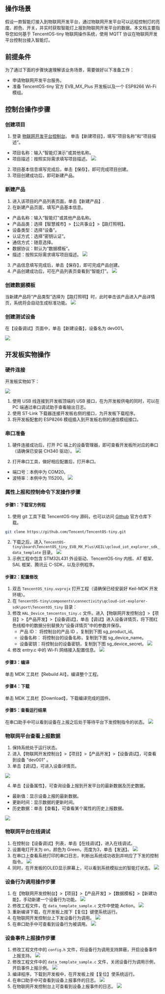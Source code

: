## 操作场景

假设一款智能灯接入到物联网开发平台，通过物联网开发平台可以远程控制灯的亮度、颜色、开关，并实时获取智能灯上报到物联网开发平台的数据。本文档主要指导您如何基于 TencentOS-tiny 物联网操作系统，使用 MQTT 协议在物联网开发平台控制台接入智能灯。

## 前提条件

为了通过下面的步骤快速理解该业务场景，需要做好以下准备工作：
- 申请物联网开发平台服务。
- 准备 TencentOS-tiny 官方 EVB_MX_Plus 开发板以及一个 ESP8266 Wi-Fi 模组。

## 控制台操作步骤

### 创建项目

1. 登录 [物联网开发平台控制台](https://cloud.tencent.com/login?s_url=https%3A%2F%2Fconsole.cloud.tencent.com%2Fiotexplorer)。 单击【新建项目】，填写“项目名称”和“项目描述”。
 - 项目名称：输入“智能灯演示”或其他名称。
 - 项目描述：按照实际需求填写项目描述。
![](https://main.qcloudimg.com/raw/a696eca1c331421602e5d099c985d252.jpg)
2. 项目基本信息填写完成后，单击【保存】，即可完成项目创建。
3. 项目创建成功后，即可新建产品。

### 新建产品

1. 进入该项目的产品列表页面，单击【新建产品】.
2. 在新建产品页面，填写产品基本信息。
  - 产品名称：输入“智能灯”或其他产品名称。
  - 产品品类：选择【智慧城市】>【公共事业】>【路灯照明】。
  - 设备类型：选择“设备”。
  - 认证方式：选择“密钥认证”。
  - 通信方式：随意选择。
  - 数据协议：默认为“数据模板”。
  - 描述：按照实际需求填写项目描述。
![](https://main.qcloudimg.com/raw/5632337cf6b43546f83d4cf9a92a18dd.png)
3. 产品信息填写完成后，单击【保存】，即可完成产品创建。
4. 产品创建成功后，可在产品列表页查看到“智能灯”。
![](https://main.qcloudimg.com/raw/cea75c03773aed81f9061da302e9fb3d.png)

### 创建数据模板

当新建产品将“产品类型”选择为【路灯照明】时，此时单击该产品进入产品详情页，系统将会自动生成标准功能。
![](https://main.qcloudimg.com/raw/f78bde95fd38ce6b7e27c65a81742dea.png)

### 创建测试设备

在【设备调试】页面中，单击【新建设备】，设备名为 dev001。

![](https://main.qcloudimg.com/raw/4f7f39df544ce19cf38126ddd79a49b3.png)

## 开发板实物操作

### 硬件连接

开发板实物如下：

![](https://main.qcloudimg.com/raw/4f47e4d3ba910e4528c9738c0ed65010.png)

1. 使用 USB 线连接到开发板顶端的 USB 接口，在为开发板供电的同时，可以在 PC 端通过串口调试助手查看输出日志。
2. 使用 ST-Link 下载器连接开发板右侧的接口，为开发板下载程序。
3. 将开发板配套的 ESP8266 模组插入到开发板右侧的通信模组接口。

### 串口准备
1. 硬件连接成功后，打开 PC 端上的设备管理器，即可查看开发板所对应的串口（请确保已安装 CH340 驱动）。
![](https://main.qcloudimg.com/raw/5c44a520e8d0bc22d0e9849d8bcf3868.png)

2. 打开串口工具，做好相应配置后，打开串口。
  - 端口号：本例中为 COM20。
  - 波特率：本例中为 115200。
![](https://main.qcloudimg.com/raw/320e72b7721bf000829bc1e65cc75236.png)

### 属性上报和控制命令下发操作步骤

#### 步骤1：下载官方例程

1. 使用 git 工具下载 TencentOS-tiny 源码，也可以访问 [Github](https://github.com/Tencent/TencentOS-tiny) 官方仓库下载。
```bash
git clone https://github.com/Tencent/TencentOS-tiny.git
```
2. 下载之后，进入 `TencentOS-tiny\board\TencentOS_tiny_EVB_MX_Plus\KEIL\qcloud_iot_explorer_sdk_data_template` 目录。
![](https://main.qcloudimg.com/raw/5233e111b7caa55d9f1b87ad63de5089.png)
3. 示例工程中包含 STM32L431 外设驱动、TencentOS-tiny 内核、AT 框架、SAL 框架、腾讯云 C-SDK，以及示例程序。

#### 步骤2：配置修改

1. 双击 `TencentOS_tiny.uvprojx` 打开工程（请确保已经安装好 Keil-MDK 开发环境）。
2. 在 `TencentOS-tiny\components\connectivity\qcloud-iot-explorer-sdk\port\TencentOS_tiny` 目录：
 1. 修改 `HAL_Device_tencentos_tiny.c` 文件。进入【物联网开发控制台】>【项目】>【产品开发】>【设备调试】，单击【调试】进入设备详情页，将下图红色线框中的数据分别替换为“设备详情页”中的参数并保存。
    -  产品 ID： 将控制台的产品 ID ，复制到下图 sg_product_id。
    -  设备名称： 将控制台的设备名称，复制到下图 sg_device_name。
    -  设备密钥：将控制台的设备密钥，复制到下图 sg_device_secret。
  ![](https://main.qcloudimg.com/raw/cadab6199c68fc70debc7e02a6580731.png)
 2. 修改 entry.c 中的 Wi-Fi 网络接入配置信息。
![](https://main.qcloudimg.com/raw/d1dc0309a19ff454112f64fbc3111da2.png)

#### 步骤3：编译

单击 MDK 工具栏【Rebuild All】，编译整个工程。

#### 步骤4：下载

单击 MDK 工具栏【Download】，下载编译完成的固件。

#### 步骤5：查看运行结果

在串口助手中可以看到设备在上报之后处于等待平台下发控制指令的状态。
![](https://main.qcloudimg.com/raw/1a5c4c6cc1e3c7e913a92a3e9949dafb.png)

### 物联网平台查看上报数据

1. 保持系统处于运行状态。
2. 进入【物联网开发控制台】>【项目】>【产品开发】>【设备调试】，可查看到设备 "dev001" 。
3. 单击【调试】，可进入设备详情页。


![](
https://main.qcloudimg.com/raw/b873b65c618480ede6485073090bc1f2.png)

4. 单击【设备属性】，可查询设备上报到开发平台的最新数据及历史数据。

  - 最新值：显示设备上报的最新数据。
  - 更新时间：显示数据的更新时间。
  - 历史数据：单击【查看】，可查看某个属性的历史上报数据。

![](https://main.qcloudimg.com/raw/c08da8cf2b2748d93368059740cbe6fa.png)



### 物联网平台在线调试

1. 在控制台【设备调试】列表，单击【在线调试】，进入在线调试。
2. 设置电灯开关为 on，颜色为 Green，亮度为3，单击【发送】。
![](https://main.qcloudimg.com/raw/0251c905751df941afde8063c07006dd.png)
3. 在串口上查看系统打印的串口日志，判断出系统成功收到并响应了下发的控制指令。
![](https://main.qcloudimg.com/raw/2691916612ade54ff47636534e160cd7.png)
4. 同时，在开发板的OLED显示屏幕上，可以看到系统模拟出的智能灯状态。
![](https://main.qcloudimg.com/raw/7f2d51718313d34a050e1ba2a9992d18.png)

### 设备行为调用操作步骤

1. 在【物联网开发控制台】>【项目】>【产品开发】>【数据模板】>【新建功能】，手动新建一个设备行为功能。
![](https://main.qcloudimg.com/raw/7736a6f45b43acf218fd5e49cbb44f27.jpg)
2. 修改工程文件，在 `data_template_sample.c` 文件中使能 Action。
![](https://main.qcloudimg.com/raw/8f605b70838ae7c12133617977d95c0b.png)
3. 重新编译下载，在开发板上按下【复位】键使系统运行。
4. 在物联网开发控制台上下发设备行为调用。
![](https://main.qcloudimg.com/raw/4320c5a421a5c8d54ac7ee9120e5912c.png)
5. 在串口助手中可查看到设备行为被调用。
 ![](https://main.qcloudimg.com/raw/8361ab21c5c2ff6dd1c33f82892ba918.png)

### 设备事件上报操作步骤

1. 修改工程文件中的 `config.h` 文件，将设备行为调用支持屏蔽，开启设备事件上报支持。
![](https://main.qcloudimg.com/raw/602e0f0d6d6049f74b30c9b46dd7aa46.png)
2. 修改工程文件中的 `data_template_sample.c` 文件，关闭设备行为调用示例，开启事件上报示例。
![](https://main.qcloudimg.com/raw/9dfd57b19dd6ce96b4e24704905b48a4.png)
3. 编译程序，下载到开发板中，在开发板上按【复位】使系统运行。
4. 在串口助手中可查看到设备上报事件的日志。
![](https://main.qcloudimg.com/raw/5825feb3252c51391cee08670117bf65.png)
5. 在物联网开发控制台上可查看到设备上报事件的日志。
![](https://main.qcloudimg.com/raw/86b8032eccfd6a1901f70ad828ec3cdb.png)

  

